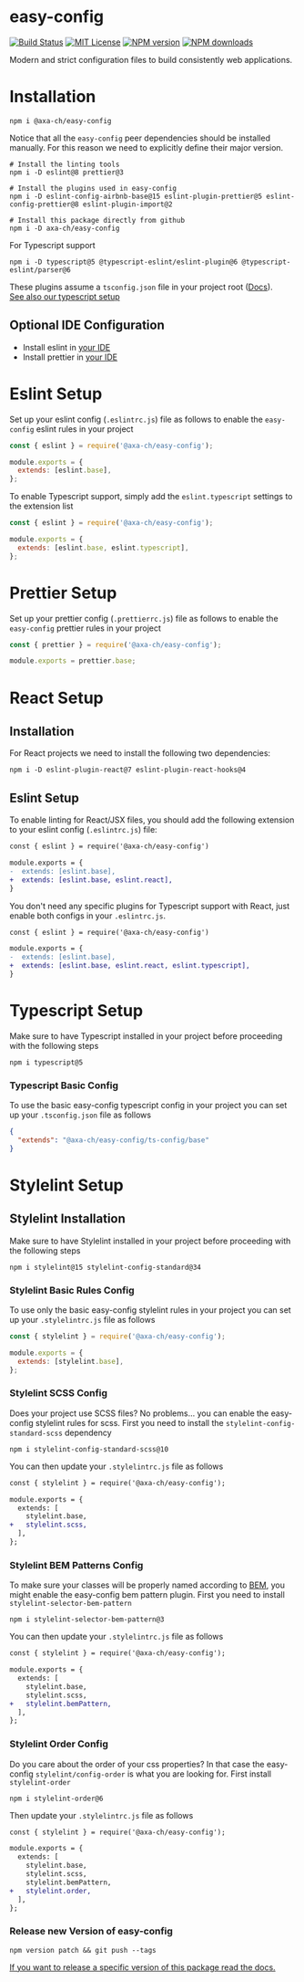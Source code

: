 # easy-config

[![Build Status][ci-image]][ci-url]
[![MIT License][license-image]][license-url]
[![NPM version][npm-version-image]][npm-url]
[![NPM downloads][npm-downloads-image]][npm-url]

Modern and strict configuration files to build consistently web applications.

# Installation

```shell
npm i @axa-ch/easy-config
```

Notice that all the `easy-config` peer dependencies should be installed manually. For this reason we need to explicitly define their major version.

```shell
# Install the linting tools
npm i -D eslint@8 prettier@3

# Install the plugins used in easy-config
npm i -D eslint-config-airbnb-base@15 eslint-plugin-prettier@5 eslint-config-prettier@8 eslint-plugin-import@2

# Install this package directly from github
npm i -D axa-ch/easy-config
```

For Typescript support

```shell
npm i -D typescript@5 @typescript-eslint/eslint-plugin@6 @typescript-eslint/parser@6
```

These plugins assume a `tsconfig.json` file in your project root ([Docs](https://www.typescriptlang.org/docs/handbook/tsconfig-json.html)).
<br/>
[See also our typescript setup](https://github.com/axa-ch/easy-config#typescript-setup)

## Optional IDE Configuration

- Install eslint in [your IDE](https://eslint.org/docs/user-guide/integrations)
- Install prettier in [your IDE](https://prettier.io/docs/en/editors.html)

# Eslint Setup

Set up your eslint config (`.eslintrc.js`) file as follows to enable the `easy-config` eslint rules in your project

```js
const { eslint } = require('@axa-ch/easy-config');

module.exports = {
  extends: [eslint.base],
};
```

To enable Typescript support, simply add the `eslint.typescript` settings to the extension list

```js
const { eslint } = require('@axa-ch/easy-config');

module.exports = {
  extends: [eslint.base, eslint.typescript],
};
```

# Prettier Setup

Set up your prettier config (`.prettierrc.js`) file as follows to enable the `easy-config` prettier rules in your project

```js
const { prettier } = require('@axa-ch/easy-config');

module.exports = prettier.base;
```

# React Setup

## Installation

For React projects we need to install the following two dependencies:

```shell
npm i -D eslint-plugin-react@7 eslint-plugin-react-hooks@4
```

## Eslint Setup

To enable linting for React/JSX files, you should add the following extension to your eslint config (`.eslintrc.js`) file:

```diff
const { eslint } = require('@axa-ch/easy-config')

module.exports = {
-  extends: [eslint.base],
+  extends: [eslint.base, eslint.react],
}
```

You don't need any specific plugins for Typescript support with React, just enable both configs in your `.eslintrc.js`.

```diff
const { eslint } = require('@axa-ch/easy-config')

module.exports = {
-  extends: [eslint.base],
+  extends: [eslint.base, eslint.react, eslint.typescript],
}
```

# Typescript Setup

Make sure to have Typescript installed in your project before proceeding with the following steps

```shell
npm i typescript@5
```

### Typescript Basic Config

To use the basic easy-config typescript config in your project you can set up your `.tsconfig.json` file as follows

```json
{
  "extends": "@axa-ch/easy-config/ts-config/base"
}
```

# Stylelint Setup

## Stylelint Installation

Make sure to have Stylelint installed in your project before proceeding with the following steps

```shell
npm i stylelint@15 stylelint-config-standard@34
```

### Stylelint Basic Rules Config

To use only the basic easy-config stylelint rules in your project you can set up your `.stylelintrc.js` file as follows

```js
const { stylelint } = require('@axa-ch/easy-config');

module.exports = {
  extends: [stylelint.base],
};
```

### Stylelint SCSS Config

Does your project use SCSS files? No problems... you can enable the easy-config stylelint rules for scss.
First you need to install the `stylelint-config-standard-scss` dependency

```shell
npm i stylelint-config-standard-scss@10
```

You can then update your `.stylelintrc.js` file as follows

```diff
const { stylelint } = require('@axa-ch/easy-config');

module.exports = {
  extends: [
    stylelint.base,
+   stylelint.scss,
  ],
};
```

### Stylelint BEM Patterns Config

To make sure your classes will be properly named according to [BEM](http://getbem.com/), you might enable the easy-config bem pattern plugin.
First you need to install `stylelint-selector-bem-pattern`

```shell
npm i stylelint-selector-bem-pattern@3
```

You can then update your `.stylelintrc.js` file as follows

```diff
const { stylelint } = require('@axa-ch/easy-config');

module.exports = {
  extends: [
    stylelint.base,
    stylelint.scss,
+   stylelint.bemPattern,
  ],
};
```

### Stylelint Order Config

Do you care about the order of your css properties? In that case the easy-config `stylelint/config-order` is what you are looking for.
First install `stylelint-order`

```shell
npm i stylelint-order@6
```

Then update your `.stylelintrc.js` file as follows

```diff
const { stylelint } = require('@axa-ch/easy-config');

module.exports = {
  extends: [
    stylelint.base,
    stylelint.scss,
    stylelint.bemPattern,
+   stylelint.order,
  ],
};
```

### Release new Version of easy-config

```shell
npm version patch && git push --tags
```

[If you want to release a specific version of this package read the docs.](https://docs.npmjs.com/cli/v8/commands/npm-version)

[ci-image]: https://img.shields.io/github/actions/workflow/status/axa-ch/easy-config/ci.yml?style=flat-square&branch=main
[ci-url]: https://github.com/axa-ch/easy-config/actions
[license-image]: http://img.shields.io/badge/license-MIT-000000.svg?style=flat-square
[license-url]: LICENSE
[npm-version-image]: https://img.shields.io/npm/v/@axa-ch/easy-config.svg?style=flat-square
[npm-downloads-image]: https://img.shields.io/npm/dm/@axa-ch/easy-config.svg?style=flat-square
[npm-url]: https://npmjs.org/package/@axa-ch/easy-config
